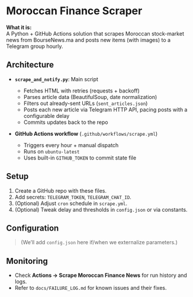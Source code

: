 # Moroccan Finance Scraper

**What it is:**  
A Python + GitHub Actions solution that scrapes Moroccan stock-market news from BourseNews.ma and posts new items (with images) to a Telegram group hourly.

## Architecture

- **`scrape_and_notify.py`**: Main script  
  - Fetches HTML with retries (requests + backoff)  
  - Parses article data (BeautifulSoup, date normalization)  
  - Filters out already-sent URLs (`sent_articles.json`)  
  - Posts each new article via Telegram HTTP API, pacing posts with a configurable delay  
  - Commits updates back to the repo  

- **GitHub Actions workflow** (`.github/workflows/scrape.yml`)  
  - Triggers every hour + manual dispatch  
  - Runs on `ubuntu-latest`  
  - Uses built-in `GITHUB_TOKEN` to commit state file

## Setup

1. Create a GitHub repo with these files.  
2. Add secrets: `TELEGRAM_TOKEN`, `TELEGRAM_CHAT_ID`.  
3. (Optional) Adjust `cron` schedule in `scrape.yml`.  
4. (Optional) Tweak delay and thresholds in `config.json` or via constants.

## Configuration

> (We’ll add `config.json` here if/when we externalize parameters.)

## Monitoring

- Check **Actions → Scrape Moroccan Finance News** for run history and logs.  
- Refer to `docs/FAILURE_LOG.md` for known issues and their fixes.
